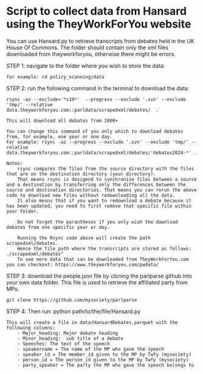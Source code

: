 # Script to collect data from Hansard using the TheyWorkForYou website

You can use Hansard.py to retrieve transcripts from debates held in the UK House Of Commons.
The folder should contain only the xml files downloaded from theyworkforyou, otherwise there might be errors.

STEP 1: navigate to the folder where you wish to store the data:

    for example: cd policy_scanning/data

STEP 2: run the following command in the terminal to download the data:

    rsync -az --exclude='*s19*'  --progress --exclude '.svn' --exclude 'tmp/' --relative  data.theyworkforyou.com::parldata/scrapedxml/debates/  .

    This will download all debates from 2000+

    You can change this command of you only which to download debates from, for example, one year or one day.
    For example: rsync -az --progress --exclude '.svn' --exclude 'tmp/' --relative data.theyworkforyou.com::parldata/scrapedxml/debates/'debates2024-*' .

    Notes:
        rsync compares the files from the source directory with the files that are on the destination directory (your directory).
        That means rsync is desigend to synchronize files between a source and a destination by transferring only the differences between the source and destination directories. That means you can rerun the above code to download new files without redownloading all the data.
        It also means that if you want to redownload a debate because it has been updated, you need to first remove that specific file within your folder.

        Do not forget the parantheses if you only wish the download debates from one specific year or day.

        Running the Rsync code above will create the path scrapedxml/debates.
        Hence the file_path where the transcripts are stored as follows: ./scrapedxml/debates"
        To see more data that can be downloaded from TheyWorkForYou.com you can checkout: https://www.theyworkforyou.com/pwdata/

STEP 3: download the people.json file by cloning the parlparse github into your own data folder. This file is used to retrieve
        the affiliated party from MPs.

    git clone https://github.com/mysociety/parlparse

STEP 4: Then run:
    python path/to/the/file/Hansard.py

    This will create a file in data/HansardDebates.parquet with the following columns:
        - Major_heading: Major debate heading
        - Minor_heading:  sub title of a debate
        - Speeches: The text of the speech
        - speakername = The name of the MP who gave the speech
        - speaker_id = The member_id given to the MP by Twfy (mysociety)
        - person_id = The person_id given to the MP by Twfy (mysociety)
        - party_speaker = The party the MP who gave the speech belongs to
